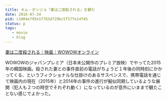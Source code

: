 ```yaml
---
title: キム・ボンジョ『妻は二度殺される』を観た
date: 2016-07-24
pid: c1004e795e1f763df29bc5f57fe14f45
status: p
tags:
   - movie
   - blog
---
```


[妻は二度殺される｜映画｜WOWOWオンライン][1]

WOWOWのジャパンプレミア（日本未公開作のプレミア放映）でやってた2015年の韓国映画。殺された妻との事件直前の電話がちょうど１年後の同時刻にかかってくる、というフィクショナルな仕掛けのあるサスペンスで、携帯電話を通じて映画内の現在（2015年）と2014年の事件の進行が擬似同期しているような展開（犯人も２つの時空でそれぞれ動く）になっているのが意外にいままで観たことない感じでよかった。

[1]:	http://www.wowow.co.jp/pg_info/detail/108246/index.php
